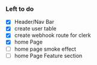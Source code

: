 ### Left to do
- [x] Header/Nav Bar
- [x] create user table
- [x] create webhook route for clerk
- [x] home Page
- [ ] home page smoke effect
- [ ] home Page Feature section

